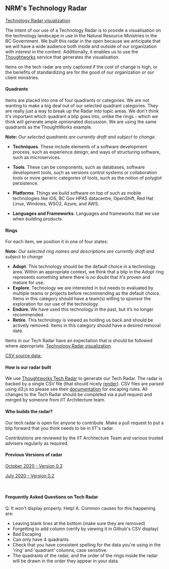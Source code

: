 ## NRM's Technology Radar

[Technology Radar visualization](https://radar.thoughtworks.com/?sheetId=https%3A%2F%2Fraw.githubusercontent.com%2Fbcgov%2Fnr-arch%2Fmaster%2Fdocs%2FTechRadar%2FIIT-TechnologyRadar.csv)

The intent of our use of a Technology Radar is to provide a visualisation on the technology landscape in use in the Natural Resource Ministries in the BC Government.  We built this radar in the open because we anticipate that we will have a wide audience both inside and outside of our organization with interest in the content.  Additionally, it enables us to use the [Thoughtworks](https://www.thoughtworks.com/radar/byor) service that generates the visualisation.

Items on the tech radar are only captured if the cost of change is high, or the benefits of standardizing are for the good of our organization or our client ministries.


#### Quadrants
Items are placed into one of four quadrants or categories. We are not wanting to  make a big deal out of our selected quadrant categories. They are really just a way to break up the Radar into topic areas. We don't think it's important which quadrant a blip goes into, unlike the rings - which we think will generate ample opinionated discussion. We are using the same quadrants as the ThoughtWorks example.

__Note:__ _Our selected quadrants are currently draft and subject to change_. 

* **Techniques**. These include elements of a software development process, such as experience design; and ways of structuring software, such as microservices.  

* **Tools**. These can be components, such as databases, software development tools, such as versions control systems or collaboration tools or more generic categories of tools, such as the notion of polyglot persistence.

* **Platforms**. Things we build software on top of such as mobile technologies like iOS, BC Gov HPAS datacentre, OpenShift, Red Hat Linux, Windows, WSO2, Azure, and AWS.

* **Languages and Frameworks**. Languages and frameworks that we use when building products.




#### Rings
For each item, we position it in one of four states:

__Note:__ _Our selected ring names and descriptions are currently draft and subject to change_

* **Adopt**. This technology should be the default choice in a technology area. Within an appropriate context, we think that a blip in the Adopt ring represents something where there is no doubt that it's proven and mature for use.
* **Explore**. Technology we are interested in but needs to evaluated by multiple teams or projects before recommending as the default choice. Items in this category should have a team(s) willing to sponsor the exploration for our use of the technology.
* **Endure**. We have used this technology in the past, but it’s no longer recommended.
* **Retire**. This technology is viewed as holding us back and should be actively removed. Items in this category should have a desired removal date. 

Items in our Tech Radar have an expectation that is should be followed where appropriate.  [Technology Radar visualization](https://radar.thoughtworks.com/?sheetId=https%3A%2F%2Fraw.githubusercontent.com%2Fbcgov%2Fnr-arch%2Fmaster%2Fdocs%2FTechRadar%2FIIT-TechnologyRadar.csv)

[CSV source data:](https://github.com/bcgov/nr-arch/blob/master/docs/TechRadar/IIT-TechnologyRadar.csv) 

#### How is our radar built
We use [Thoughtworks Tech Radar](https://radar.thoughtworks.com/) to generate our Tech Radar. The radar is backed by a single CSV file (that should nicely [render](https://help.github.com/en/github/managing-files-in-a-repository/rendering-csv-and-tsv-data)). CSV files are parsed using d3.js so please see their [documentation](https://d3-wiki.readthedocs.io/zh_CN/master/CSV/) for escaping rules. All changes to the Tech Radar should be completed via a pull request and merged by someone from IIT Architecture team.


#### Who builds the radar?
Our tech radar is open for anyone to contribute. Make a pull request to put a blip forward that you think needs to be in IIT's radar.

Contributions are reviewed by the IIT Architecture Team and various trusted advisers regularly as required.


#### Previous Versions of radar
[October 2020 - Version 0.3](https://radar.thoughtworks.com/?sheetId=https%3A%2F%2Fraw.githubusercontent.com%2Fbcgov%2Fnr-arch%2F329bb466686d0edb207751b4005b418478f449a5%2Fdocs%2FTechRadar%2FIIT-TechnologyRadar.csv)  

[July 2020 - Version 0.2](https://radar.thoughtworks.com/?sheetId=https%3A%2F%2Fraw.githubusercontent.com%2Fbcgov%2Fnr-arch%2F21b8c4875e181bdb9ff2c4e0e63753b7580f1789%2Fdocs%2FTechRadar%2FIIT-TechnologyRadar-V0-2.csv)
<p>&nbsp;</p>


#### Frequently Asked Questions on Tech Radar
Q. It won't display properly. Help!
A. Common causes for this happening are:

* Leaving blank lines at the bottom (make sure they are removed)
* Forgetting to add column (verify by viewing it in Github's CSV display)
* Bad Escaping
* Can only have 4 quadrants
* Check that you have consistent spelling for the data you're using in the 'ring' and 'quadrant' columns, case sensitive.
* The quadrants of the radar, and the order of the rings inside the radar will be drawn in the order they appear in your data.
